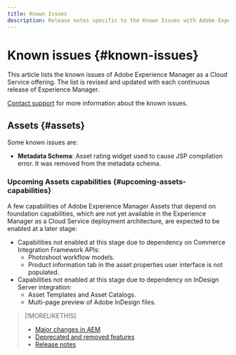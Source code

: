 ```yaml
---
title: Known Issues
description: Release notes specific to the Known Issues with Adobe Experience Manager as a Cloud Service
---
```


# Known issues {#known-issues}

This article lists the known issues of Adobe Experience Manager as a Cloud Service offering. The list is revised and updated with each continuous release of Experience Manager.

[Contact support](https://helpx.adobe.com/support/experience-manager.html) for more information about the known issues.

<!-- 
## Platform {#platform}

## Sites {#sites}
-->

## Assets {#assets}

<!-- Jira label: assets-cloud-known-issues -->

Some known issues are:

* **Metadata Schema**: Asset rating widget used to cause JSP compilation error. It was removed from the metadata schema. <!-- CQ-4282865, CQ-4284633 -->

### Upcoming Assets capabilities {#upcoming-assets-capabilities}

A few capabilities of Adobe Experience Manager Assets that depend on foundation capabilities, which are not yet available in the Experience Manager as a Cloud Service deployment architecture, are expected to be enabled at a later stage:

* Capabilities not enabled at this stage due to dependency on Commerce Integration Framework APIs:
  * Photoshoot workflow models.
  * Product information tab in the asset properties user interface is not populated.
* Capabilities not enabled at this stage due to dependency on InDesign Server integration:
  * Asset Templates and Asset Catalogs.
  * Multi-page preview of Adobe InDesign files.

>[!MORELIKETHIS]
>
>* [Major changes in AEM](aem-cloud-changes.md)
>* [Deprecated and removed features](deprecated-removed-features.md)
>* [Release notes](home.md)
